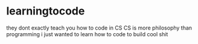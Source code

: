# learningtocode
they dont exactly teach you how to code in CS 
CS is more philosophy than programming
i just wanted to learn how to code to build cool shit
